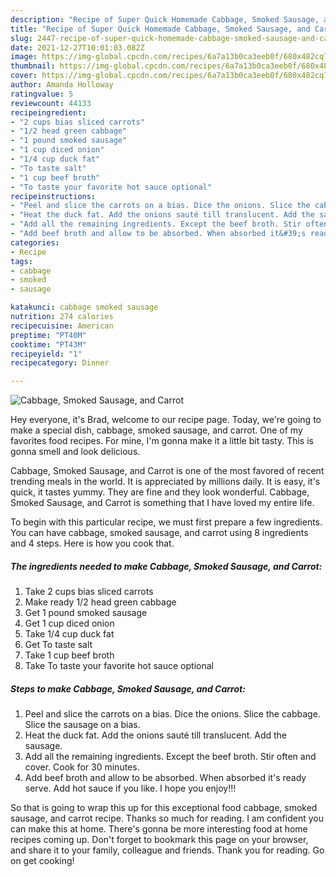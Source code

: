 ```yaml
---
description: "Recipe of Super Quick Homemade Cabbage, Smoked Sausage, and Carrot"
title: "Recipe of Super Quick Homemade Cabbage, Smoked Sausage, and Carrot"
slug: 2447-recipe-of-super-quick-homemade-cabbage-smoked-sausage-and-carrot
date: 2021-12-27T10:01:03.082Z
image: https://img-global.cpcdn.com/recipes/6a7a13b0ca3eeb0f/680x482cq70/cabbage-smoked-sausage-and-carrot-recipe-main-photo.jpg
thumbnail: https://img-global.cpcdn.com/recipes/6a7a13b0ca3eeb0f/680x482cq70/cabbage-smoked-sausage-and-carrot-recipe-main-photo.jpg
cover: https://img-global.cpcdn.com/recipes/6a7a13b0ca3eeb0f/680x482cq70/cabbage-smoked-sausage-and-carrot-recipe-main-photo.jpg
author: Amanda Holloway
ratingvalue: 5
reviewcount: 44133
recipeingredient:
- "2 cups bias sliced carrots"
- "1/2 head green cabbage"
- "1 pound smoked sausage"
- "1 cup diced onion"
- "1/4 cup duck fat"
- "To taste salt"
- "1 cup beef broth"
- "To taste your favorite hot sauce optional"
recipeinstructions:
- "Peel and slice the carrots on a bias. Dice the onions. Slice the cabbage. Slice the sausage on a bias."
- "Heat the duck fat. Add the onions sauté till translucent. Add the sausage."
- "Add all the remaining ingredients. Except the beef broth. Stir often and cover. Cook for 30 minutes."
- "Add beef broth and allow to be absorbed. When absorbed it&#39;s ready serve. Add hot sauce if you like. I hope you enjoy!!!"
categories:
- Recipe
tags:
- cabbage
- smoked
- sausage

katakunci: cabbage smoked sausage 
nutrition: 274 calories
recipecuisine: American
preptime: "PT40M"
cooktime: "PT43M"
recipeyield: "1"
recipecategory: Dinner

---
```



![Cabbage, Smoked Sausage, and Carrot](https://img-global.cpcdn.com/recipes/6a7a13b0ca3eeb0f/680x482cq70/cabbage-smoked-sausage-and-carrot-recipe-main-photo.jpg)

Hey everyone, it's Brad, welcome to our recipe page. Today, we're going to make a special dish, cabbage, smoked sausage, and carrot. One of my favorites food recipes. For mine, I'm gonna make it a little bit tasty. This is gonna smell and look delicious.



Cabbage, Smoked Sausage, and Carrot is one of the most favored of recent trending meals in the world. It is appreciated by millions daily. It is easy, it's quick, it tastes yummy. They are fine and they look wonderful. Cabbage, Smoked Sausage, and Carrot is something that I have loved my entire life.


To begin with this particular recipe, we must first prepare a few ingredients. You can have cabbage, smoked sausage, and carrot using 8 ingredients and 4 steps. Here is how you cook that.

<!--inarticleads1-->

##### The ingredients needed to make Cabbage, Smoked Sausage, and Carrot:

1. Take 2 cups bias sliced carrots
1. Make ready 1/2 head green cabbage
1. Get 1 pound smoked sausage
1. Get 1 cup diced onion
1. Take 1/4 cup duck fat
1. Get To taste salt
1. Take 1 cup beef broth
1. Take To taste your favorite hot sauce optional




<!--inarticleads2-->

##### Steps to make Cabbage, Smoked Sausage, and Carrot:

1. Peel and slice the carrots on a bias. Dice the onions. Slice the cabbage. Slice the sausage on a bias.
1. Heat the duck fat. Add the onions sauté till translucent. Add the sausage.
1. Add all the remaining ingredients. Except the beef broth. Stir often and cover. Cook for 30 minutes.
1. Add beef broth and allow to be absorbed. When absorbed it&#39;s ready serve. Add hot sauce if you like. I hope you enjoy!!!




So that is going to wrap this up for this exceptional food cabbage, smoked sausage, and carrot recipe. Thanks so much for reading. I am confident you can make this at home. There's gonna be more interesting food at home recipes coming up. Don't forget to bookmark this page on your browser, and share it to your family, colleague and friends. Thank you for reading. Go on get cooking!
